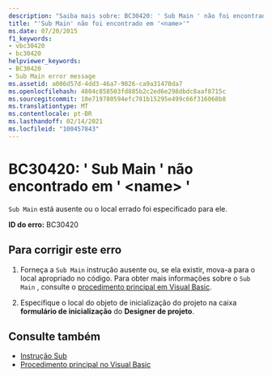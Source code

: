 ```yaml
---
description: "Saiba mais sobre: BC30420: ' Sub Main ' não foi encontrado em ' <name> '"
title: "'Sub Main' não foi encontrado em '<name>'"
ms.date: 07/20/2015
f1_keywords:
- vbc30420
- bc30420
helpviewer_keywords:
- BC30420
- Sub Main error message
ms.assetid: a006d57d-4dd3-46a7-9026-ca9a31470da7
ms.openlocfilehash: 4804c858503fd885b2c2ed6e298dbdc8aaf8715c
ms.sourcegitcommit: 10e719780594efc781b15295e499c66f316068b8
ms.translationtype: MT
ms.contentlocale: pt-BR
ms.lasthandoff: 02/14/2021
ms.locfileid: "100457843"
---
```

# <a name="bc30420-sub-main-was-not-found-in-name"></a>BC30420: ' Sub Main ' não encontrado em ' \<name> '

`Sub Main` está ausente ou o local errado foi especificado para ele.

 **ID do erro:** BC30420

## <a name="to-correct-this-error"></a>Para corrigir este erro

1. Forneça a `Sub Main` instrução ausente ou, se ela existir, mova-a para o local apropriado no código. Para obter mais informações sobre o `Sub Main` , consulte o [procedimento principal em Visual Basic](../../programming-guide/program-structure/main-procedure.md).

2. Especifique o local do objeto de inicialização do projeto na caixa **formulário de inicialização** do **Designer de projeto**.

## <a name="see-also"></a>Consulte também

- [Instrução Sub](../statements/sub-statement.md)
- [Procedimento principal no Visual Basic](../../programming-guide/program-structure/main-procedure.md)
